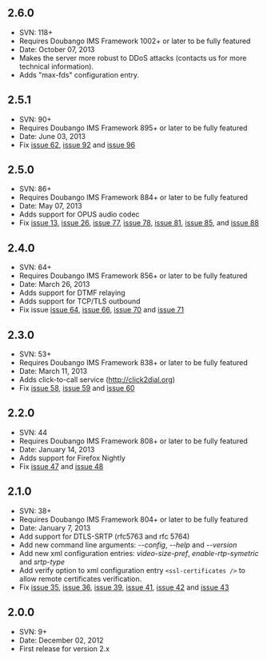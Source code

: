 

## 2.6.0 ##
  * SVN: 118+
  * Requires Doubango IMS Framework 1002+ or later to be fully featured
  * Date: October 07, 2013
  * Makes the server more robust to DDoS attacks (contacts us for more technical information).
  * Adds "max-fds" configuration entry.

## 2.5.1 ##
  * SVN: 90+
  * Requires Doubango IMS Framework 895+ or later to be fully featured
  * Date: June 03, 2013
  * Fix [issue 62](https://code.google.com/p/webrtc2sip/issues/detail?id=62), [issue 92](https://code.google.com/p/webrtc2sip/issues/detail?id=92) and [issue 96](https://code.google.com/p/webrtc2sip/issues/detail?id=96)

## 2.5.0 ##
  * SVN: 86+
  * Requires Doubango IMS Framework 884+ or later to be fully featured
  * Date: May 07, 2013
  * Adds support for OPUS audio codec
  * Fix [issue 13](https://code.google.com/p/webrtc2sip/issues/detail?id=13), [issue 26](https://code.google.com/p/webrtc2sip/issues/detail?id=26), [issue 77](https://code.google.com/p/webrtc2sip/issues/detail?id=77), [issue 78](https://code.google.com/p/webrtc2sip/issues/detail?id=78), [issue 81](https://code.google.com/p/webrtc2sip/issues/detail?id=81), [issue 85](https://code.google.com/p/webrtc2sip/issues/detail?id=85), and [issue 88](https://code.google.com/p/webrtc2sip/issues/detail?id=88)

## 2.4.0 ##
  * SVN: 64+
  * Requires Doubango IMS Framework 856+ or later to be fully featured
  * Date: March 26, 2013
  * Adds support for DTMF relaying
  * Adds support for TCP/TLS outbound
  * Fix issue [issue 64](https://code.google.com/p/webrtc2sip/issues/detail?id=64), [issue 66](https://code.google.com/p/webrtc2sip/issues/detail?id=66), [issue 70](https://code.google.com/p/webrtc2sip/issues/detail?id=70) and [issue 71](https://code.google.com/p/webrtc2sip/issues/detail?id=71)

## 2.3.0 ##
  * SVN: 53+
  * Requires Doubango IMS Framework 838+ or later to be fully featured
  * Date: March 11, 2013
  * Adds click-to-call service (http://click2dial.org)
  * Fix [issue 58](https://code.google.com/p/webrtc2sip/issues/detail?id=58), [issue 59](https://code.google.com/p/webrtc2sip/issues/detail?id=59) and [issue 60](https://code.google.com/p/webrtc2sip/issues/detail?id=60)

## 2.2.0 ##
  * SVN: 44
  * Requires Doubango IMS Framework 808+ or later to be fully featured
  * Date: January 14, 2013
  * Adds support for Firefox Nightly
  * Fix [issue 47](https://code.google.com/p/webrtc2sip/issues/detail?id=47) and [issue 48](https://code.google.com/p/webrtc2sip/issues/detail?id=48)

## 2.1.0 ##
  * SVN: 38+
  * Requires Doubango IMS Framework 804+ or later to be fully featured
  * Date: January 7, 2013
  * Add support for DTLS-SRTP (rfc5763 and rfc 5764)
  * Add new command line arguments: _--config_, _--help_ and _--version_
  * Add new xml configuration entries: _video-size-pref_, _enable-rtp-symetric_ and _srtp-type_
  * Add verify option to xml configuration entry `<ssl-certificates />` to allow remote certificates verification.
  * Fix [issue 35](https://code.google.com/p/webrtc2sip/issues/detail?id=35), [issue 36](https://code.google.com/p/webrtc2sip/issues/detail?id=36), [issue 39](https://code.google.com/p/webrtc2sip/issues/detail?id=39), [issue 41](https://code.google.com/p/webrtc2sip/issues/detail?id=41), [issue 42](https://code.google.com/p/webrtc2sip/issues/detail?id=42) and [issue 43](https://code.google.com/p/webrtc2sip/issues/detail?id=43)


## 2.0.0 ##
  * SVN: 9+
  * Date: December 02, 2012
  * First release for version 2.x